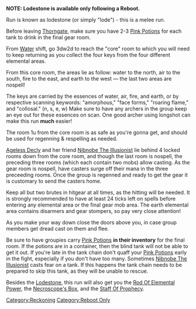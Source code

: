 **NOTE: Lodestone is available only following a Reboot.**

Run is known as lodestone (or simply "lode") - this is a melee run.

Before leaving [Thorngate](:Category:Thorngate.md "wikilink"), make sure
you have 2-3 [Pink Potions](Pink_Potion "wikilink") for each tank to
drink in the final gear room.

From [Water](:Category:Water.md "wikilink") shift, go 3dw2d to reach the
"core" room to which you will need to keep returning as you collect the
four keys from the four different elemental areas.

From this core room, the areas lie as follow: water to the north, air to
the south, fire to the east, and earth to the west — the last two areas
are nospell!

The keys are carried by the essences of water, air, fire, and earth, or
by respective scanning keywords: "amorphous," "face forms," "roaring
flame," and "collosal." (n, s, e, w) Make sure to have any archers in
the group keep an eye out for these essences on scan. One good archer
using longshot can make this run **much** easier!

The room 1u from the core room is as safe as you're gonna get, and
should be used for regenning & respelling as needed.

[Ageless Decly](Ageless_Decly "wikilink") and her friend [Nibnobe The
Illusionist](Nibnobe_The_Illusionist "wikilink") lie behind 4 locked
rooms down from the core room, and though the last room is nospell, the
preceding three rooms (which each contain two mobs) allow casting. As
the gear room is nospell, have casters surge off their mana in the three
preceeding rooms. Once the group is regenned and ready to get the gear
it is customary to send the casters home.

Keep all but two brutes in hitgear at all times, as the hitting will be
needed. It is strongly recommended to have at least 24 ticks left on
spells before entering any elemental area or the final gear mob area.
The earth elemental area contains disarmers and gear stompers, so pay
very close attention!

As you make your way down close the doors above you, in case group
members get dread cast on them and flee.

Be sure to have groupies carry [Pink Potions](Pink_Potion "wikilink")
**in their inventory** for the final room. If the potions are in a
container, then the blind tank will not be able to get it out. If you're
late in the tank chain don't quaff your [Pink
Potions](Pink_Potion "wikilink") early in the fight, especially if you
don't have too many. Sometimes [Nibnobe The
Illusionist](Nibnobe_The_Illusionist "wikilink") casts fear on a tank.
If this happens the tank chain needs to be prepared to skip this tank,
as they will be unable to rescue.

Besides the [Lodestone](Lodestone "wikilink"), this run will also get
you the [Rod Of Elemental Power](Rod_Of_Elemental_Power "wikilink"), the
[Necroscope's Box](Necroscope's_Box "wikilink"), and the [Staff Of
Prophecy](Staff_Of_Prophecy "wikilink").

[Category:Reckoning](Category:Reckoning "wikilink") [Category:Reboot
Only](Category:Reboot_Only "wikilink")
